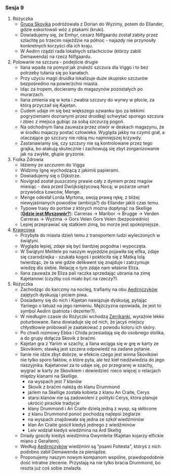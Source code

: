 ### Sesja 9
1. Różyczka
    - [Grupa Skovika](#p_wedrowna_banda_skovika) podróżowała z Dorian do Wyzimy, potem do Ellander, gdzie eskortowali wóz z ptakami (kruki).
    - Dowiadujemy się, że Emhyr, cesarz Nilfgaardu został zabity przez szlachtę po trzecim najeździe na północ - najazdy nie przynosiły konkretnych korzyści dla ich kraju.
    - W Aedirn rządzi rada lokalnych szlachciców (którzy zabili Demawenda) na rzecz Nilfgaardu.
2. Polowanie na szczura - podejście drugie
    - Ilana wpada na pomysł jak znaleźć szczura dla Viggo i to bez potrzeby tułania się po kanałach.
    - Przy użyciu magii druidka lokalizuje duże skupisko szczurów bezpośrednio na powierzchni miasta. 
    - Idąc za tropem, docieramy do magazynów pozostałych po murarzach.
    - Ilana zmienia się w kota i zwabia szczury do wyrwy w płocie, za którą przyczaił się Kajetan.
    - Cudem udaje im się bez większego szwanku (po za lekkimi pogryzieniami doznanymi przez druidkę) schwytać sporego szczura i zbiec z miejsca gubiąc za sobą szczurzą pogoń.
    - Na odchodnym Ilana zauważa przez otwór w deskach magazynu, że w środku majaczy postać człowieka. Wygląda jakby na czymś grał, a otaczające go szczury nie robią mu najmniejszej krzywdy.
    - Zastanawiamy się, czy szczury nie są kontrolowane przez tego grajka, bo atakują skutecznie i zachowują się zbyt zorganizowanie jak na zwykłe, głupie gryzonie.
2. Fiolka Zdrowia
    - Idziemy ze szczurem do Vigga
    - Widzimy Ignę wychodzącą z jakimiś papierami.
    - Dowiadujemy się o Dijkstrze.
    - Novigrad został puszczony prawie cały z dymem przez magów miesiąc - dwa przed Dwójksiężycową Nocą; w pożarze umarł przywódca Łowców, Menge.
    - Menge odesłał Lorda Myrtona, swoją prawą rękę, z bliżej niewyjaśnianych powodów (ambicja?) do Ellander jakiś czas temu.
    - Typowe trasy do portów z których można dopłynąć na Skellige (**[Gdzie jest Myszowór?](#z_q10)**):
        Carreras → Maribor → Brugge → Verden
        Carreras → Wyzima → Gors Velen
        Gors Velen (bezpośrednio)
    - Lepiej przeprawiać się statkiem zimą, bo morze jest spokojniejsze.
3. [Krawcowa](Eliza)
    - Przybyła do miasta dzień temu z transportem ludzi wyleczonych w świątyni.
    - Wygląda lepiej, zdaje się być bardziej pogodna i wypoczęta.
    - W Świątyni Melitele po naszym wyjeździe pojawiła się elfka, zdaje się czarodziejka - szukała kogoś i pokłóciła się z Matką Iolą twierdząc, że ta wie gdzie delikwent się znajduje i zatrzymuje wiedzę dla siebie. Relację o tym zdaje nam właśnie Eliza.
    - Ilana zauważa że Eliza pali raczka sprzedając ubrania na zimę Kajetanowi (czyżby coś miało być na rzeczy?).
4. Różyczka
    - Zachodząc do karczmy na nocleg, trafiamy na obu [Aedirnczyków](Yarii) zajętych dyskusją i piciem piwa.
    - Dosiadamy się do nich i Kajetan nawiązuje dyskusję, pytając Yariiego o tatuaż na jego ramieniu. Mężczyzna opowiada, że jest to symbol Aedirn (patriota i dezerter?).
    - W niedługim czasie do Różyczki wchodzą [Zerrikanki](Chida), wyraźnie lekko poturbowane. Ilana dowiaduje się od nich, że jacyś miejscy chłystkowie próbowali je zaatakować z powodu koloru ich skóry.
    - Po chwili rozmowy Ebba i Chida przesiadają się do osobnego stolika, a do grupy dołącza Skovik z braćmi.
    - Kajetan gra z Yariim w szachy, a Ilana wciąga się w grę w karty ze Skovikiem; stawką jest szczera odpowiedź na zadane pytanie.
    - Ilanie nie idzie zbyt dobrze, w efekcie czego jest winna Skovikowi nie tylko sporo faktów, o które pyta, ale też kieł niedźwiedzia do jego naszyjnika. Kajetanowi za to udaje się, po przegranej w szachy, wygrać w karty ze Skovikiem i dowiedzieć nieco więcej o relacjach między klanami na Skellige.
        - na wyspach jest 7 klanów
        - Skovik z braćmi należą do klanu Drummond
        - jarlem na Skellige została kobieta z klanu An Craite, Cerys
        - starsi klanów nie są zadowoleni z polityki Cerys, która planuje ukrócić pirackie tradycje
        - klany Drummond i An Craite dzielą jedną z wysp, są skłócone
        - z klanu Drummond ponoć pochodzą najlepsi żeglarze
        - na wyspach znajdowała się jedna ze szkół wiedźminów
        - klan An Craite gościł kiedyś jednego z wiedźminów
        - Leiv widział kiedyś wiedźmina na Ard Skellig
    - Driady gościły kiedyś wiedźmina Gwymleita (Kajetan kojarzy elfickie miano z Geraltem).
    - Według [Aedirnczyków](Yarii) wiedźmini są "psami Foltesta", któryś z nich podobno zabił Demawenda za pieniądze.
    - Proponujemy naszym nowym kompanom wspólne, prawdopodobnie dość intratne zlecenie. Przystają na nie tylko bracia Drummond, bo reszta już coś sobie znalazła.